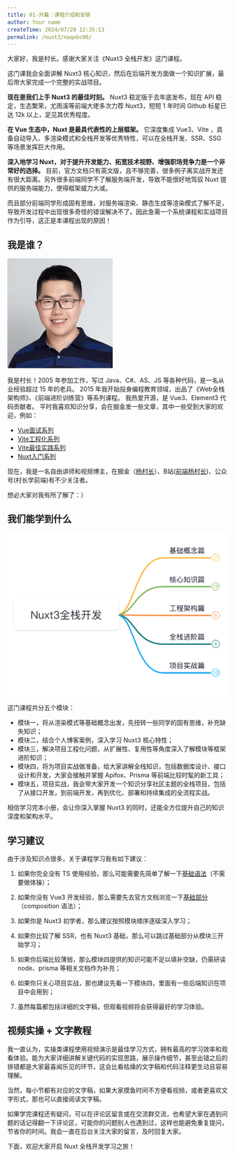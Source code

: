 ```yaml
---
title: 01-开篇：课程介绍和安排
author: Your name
createTime: 2024/07/29 12:35:13
permalink: /nuxt3/naqxbc06/
---
```

大家好，我是村长。感谢大家关注《Nuxt3 全栈开发》这门课程。

这门课我会全面讲解 Nuxt3 核心知识，然后在后端开发方面做一个知识扩展，最后带大家完成一个完整的实战项目。

**现在是我们上手 Nuxt3 的最佳时刻。** Nuxt3 稳定版于去年底发布，现在 API 稳定，生态繁荣，尤雨溪等前端大佬多次力荐 Nuxt3，短短
1 年时间 Github 标星已达 12k 以上，足见其优秀程度。

**在 Vue 生态中，Nuxt 是最具代表性的上层框架。** 它深度集成 Vue3、Vite
，具备自动导入、多渲染模式和全栈开发等优秀特性，可以在全栈开发、SSR、SSG 等场景发挥巨大作用。

**深入地学习 Nuxt，对于提升开发能力、拓宽技术视野、增强职场竞争力是一个非常好的选择。**
目前，官方文档只有英文版，且不够完善，很多例子离实战开发还有很大距离。另外很多前端同学不了解服务端开发，导致不能很好地驾驭 Nuxt
提供的服务端能力，使得框架威力大减。

而且部分前端同学形成固有思维，对服务端渲染、静态生成等渲染模式了解不足，导致开发过程中出现很多奇怪的错误解决不了。因此急需一个系统课程和实战项目作为引导，这正是本课程出现的原因！

## 我是谁？

![](/img/1/1.png)

我是村长！2005 年参加工作，写过 Java、C#、AS、JS 等各种代码，是一名从业经验超过 15 年的老兵。 2015
年我开始投身编程教育领域，出品了《Web全栈架构师》、《前端进阶训练营》等系列课程。 我热爱开源，是 Vue3、Element3 代码贡献者。
平时我喜欢知识分享，会在掘金发一些文章，其中一些受到大家的欢迎，例如：

  * [Vue面试系列](https://juejin.cn/post/7097067108663558151)
  * [Vite工程化系列](https://juejin.cn/post/6910014283707318279)
  * [Vite最佳实践系列](https://juejin.cn/post/6924912613750996999)
  * [Nuxt入门系列](https://juejin.cn/post/7037336504418435103)

现在，我是一名自由讲师和视频博主，在掘金（[杨村长](https://juejin.cn/user/325111174926350)）、B站([前端杨村长](https://space.bilibili.com/480140591?spm_id_from=333.1007.0.0))、公众号(村长学前端)有不少关注者。

想必大家对我有所了解了：）

## 我们能学到什么

![](/img/1/2.png)

这门课程共分五个模块：

  * 模块一，将从渲染模式等基础概念出发，先扭转一些同学的固有思维，补充缺失知识；
  * 模块二，结合个人博客案例，深入学习 Nuxt3 核心特性；
  * 模块三，解决项目工程化问题，从扩展性、复用性等角度深入了解模块等框架进阶知识；
  * 模块四，将为项目实战做准备，给大家讲解全栈知识，包括数据库设计、接口设计和开发，大家会接触并掌握 Apifox、Prisma 等前端比较时髦的新工具；
  * 模块五，项目实战，我会带大家开发一个知识分享社区主题的全栈项目，包括了从接口开发，到前端开发，再到优化、部署和持续集成的全流程实战。

相信学习完本小册，会让你深入掌握 Nuxt3 的同时，还能全方位提升自己的知识深度和架构水平。

## 学习建议

由于涉及知识点很多，关于课程学习我有如下建议：

  1. 如果你完全没有 TS 使用经验，那么可能需要先简单了解一下[基础语法](https://www.typescriptlang.org/zh/docs/handbook/typescript-from-scratch.html)（不需要做体操）；

  2. 如果你没有 Vue3 开发经验，那么需要先去官方文档浏览一下[基础部分](https://vuejs.org/guide/essentials/application.html)（composition 语法）；

  3. 如果你是 Nuxt3 初学者，那么建议按照模块顺序逐级深入学习；

  4. 如果你比较了解 SSR，也有 Nuxt3 基础，那么可以跳过基础部分从模块三开始学习；

  5. 如果你后端比较薄弱，那么模块四提供的知识可能不足以填补空缺，仍需研读 node、prisma 等相关文档作为补充；

  6. 如果你只关心项目实战，那也建议先看一下模块四，里面有一些后端知识在项目中会用到；

  7. 虽然每篇都包括详细的文字稿，但观看视频将会获得最好的学习体验。

## 视频实操 + 文字教程

我一直认为，实操类课程使用视频演示是最佳学习方式，拥有最高的学习效率和观看体验。能为大家详细讲解关键代码的实现思路，展示操作细节，甚至出错之后的排错都是大家最喜闻乐见的环节，这会比看枯燥的文字稿和代码注释更生动且容易理解。

当然，每小节都有对应的文字稿，如果大家摸鱼时间不方便看视频，或者更喜欢文字形式，那也可以直接阅读文字稿。

如果学完课程还有疑问，可以在评论区留言或在交流群交流，也希望大家在遇到问题的话记得翻一下评论区，可能你的问题别人也遇到过，这样也能避免重复提问，节省你的时间。我会一直在后台关注大家的留言，及时回复大家。

下面，欢迎大家开启 Nuxt 全栈开发学习之旅！


